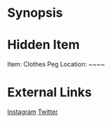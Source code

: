 # Synopsis


# Hidden Item
Item: Clothes Peg
Location: ~~~~

# External Links
[Instagram](https://www.instagram.com/p/CB89a1fDJtd/)
[Twitter]()